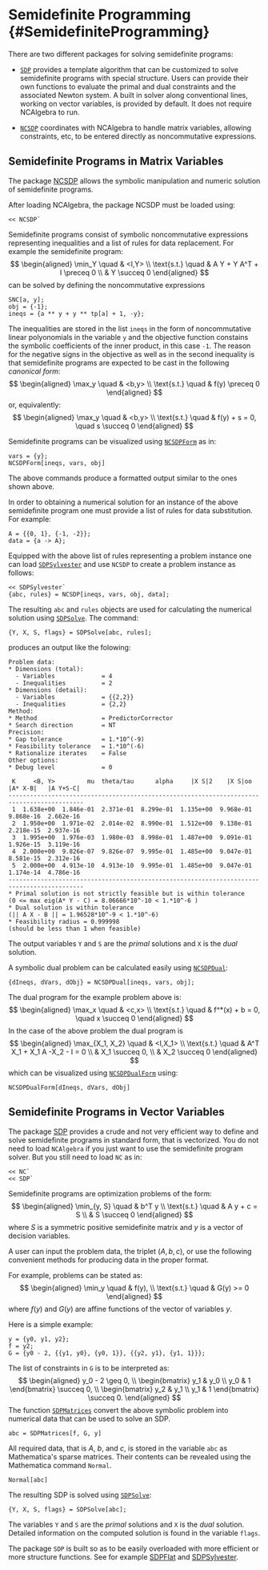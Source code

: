 # Semidefinite Programming {#SemidefiniteProgramming}

There are two different packages for solving semidefinite programs:

* [`SDP`](#PackageSDP) provides a template algorithm that can be
  customized to solve semidefinite programs with special
  structure. Users can provide their own functions to evaluate the
  primal and dual constraints and the associated Newton system. A
  built in solver along conventional lines, working on vector
  variables, is provided by default. It does not require NCAlgebra to
  run.

* [`NCSDP`](#PackageNCSDP) coordinates with NCAlgebra to handle matrix
  variables, allowing constraints, etc, to be entered directly as
  noncommutative expressions.

## Semidefinite Programs in Matrix Variables

The package [NCSDP](#PackageNCSDP) allows the symbolic manipulation
and numeric solution of semidefinite programs.

After loading NCAlgebra, the package NCSDP must be loaded using:

    << NCSDP`

Semidefinite programs consist of symbolic noncommutative expressions
representing inequalities and a list of rules for data
replacement. For example the semidefinite program:
$$
\begin{aligned}
\min_Y \quad & <I,Y> \\
\text{s.t.} \quad & A Y + Y A^T + I \preceq 0 \\
            & Y \succeq 0
\end{aligned}
$$
can be solved by defining the noncommutative expressions

    SNC[a, y];
    obj = {-1};
    ineqs = {a ** y + y ** tp[a] + 1, -y};

The inequalities are stored in the list `ineqs` in the form of
noncommutative linear polyonomials in the variable `y` and the
objective function constains the symbolic coefficients of the inner
product, in this case `-1`. The reason for the negative signs in the
objective as well as in the second inequality is that semidefinite
programs are expected to be cast in the following *canonical form*: 
$$
\begin{aligned} 
  \max_y \quad & <b,y> \\ 
  \text{s.t.} \quad & f(y) \preceq 0 
\end{aligned}
$$
or, equivalently:
$$
\begin{aligned} 
  \max_y \quad & <b,y> \\ 
  \text{s.t.} \quad & f(y) + s = 0, \quad s \succeq 0
\end{aligned}
$$

Semidefinite programs can be visualized using
[`NCSDPForm`](#NCSDPForm) as in:

    vars = {y};
    NCSDPForm[ineqs, vars, obj]

The above commands produce a formatted output similar to the ones
shown above.

In order to obtaining a numerical solution for an instance of the
above semidefinite program one must provide a list of rules for data
substitution. For example:

    A = {{0, 1}, {-1, -2}};
    data = {a -> A};

Equipped with the above list of rules representing a problem instance
one can load [`SDPSylvester`](#SDPSylvester) and use `NCSDP` to create
a problem instance as follows:

    << SDPSylvester`
    {abc, rules} = NCSDP[ineqs, vars, obj, data];

The resulting `abc` and `rules` objects are used for calculating the
numerical solution using [`SDPSolve`](#SDPSolve). The command:

    {Y, X, S, flags} = SDPSolve[abc, rules];
	
produces an output like the folowing:

	Problem data:
	* Dimensions (total):
      - Variables             = 4
	  - Inequalities          = 2
	* Dimensions (detail):
	  - Variables             = {{2,2}}
	  - Inequalities          = {2,2}
	Method:
	* Method                  = PredictorCorrector
	* Search direction        = NT
	Precision:
	* Gap tolerance           = 1.*10^(-9)
	* Feasibility tolerance   = 1.*10^(-6)
	* Rationalize iterates    = False
	Other options:
	* Debug level             = 0
	
	 K     <B, Y>         mu  theta/tau      alpha     |X S|2    |X S|oo  |A* X-B|   |A Y+S-C|
	-------------------------------------------------------------------------------------------
	 1  1.638e+00  1.846e-01  2.371e-01  8.299e-01  1.135e+00  9.968e-01  9.868e-16  2.662e-16
	 2  1.950e+00  1.971e-02  2.014e-02  8.990e-01  1.512e+00  9.138e-01  2.218e-15  2.937e-16
	 3  1.995e+00  1.976e-03  1.980e-03  8.998e-01  1.487e+00  9.091e-01  1.926e-15  3.119e-16
	 4  2.000e+00  9.826e-07  9.826e-07  9.995e-01  1.485e+00  9.047e-01  8.581e-15  2.312e-16
	 5  2.000e+00  4.913e-10  4.913e-10  9.995e-01  1.485e+00  9.047e-01  1.174e-14  4.786e-16
	-------------------------------------------------------------------------------------------
	* Primal solution is not strictly feasible but is within tolerance
	(0 <= max eig(A* Y - C) = 8.06666*10^-10 < 1.*10^-6 )
	* Dual solution is within tolerance
	(|| A X - B || = 1.96528*10^-9 < 1.*10^-6)
	* Feasibility radius = 0.999998
	(should be less than 1 when feasible)
  
The output variables `Y` and `S` are the *primal* solutions and `X` is
the *dual* solution.

A symbolic dual problem can be calculated easily using
[`NCSDPDual`](#NCSDPDual):
	
    {dIneqs, dVars, dObj} = NCSDPDual[ineqs, vars, obj];

The dual program for the example problem above is:
$$
\begin{aligned} 
  \max_x \quad & <c,x> \\ 
  \text{s.t.} \quad & f^*(x) + b = 0, \quad x \succeq 0
\end{aligned}
$$
In the case of the above problem the dual program is
$$
\begin{aligned}
\max_{X_1, X_2} \quad & <I,X_1> \\
\text{s.t.} \quad & A^T X_1 + X_1 A -X_2 - I = 0 \\
            & X_1 \succeq 0, \\
	    & X_2 \succeq 0
\end{aligned}
$$
which can be visualized using [`NCSDPDualForm`](#NCSDPDualForm) using:

    NCSDPDualForm[dIneqs, dVars, dObj]

## Semidefinite Programs in Vector Variables

The package [SDP](#SDP) provides a crude and not very efficient way to
define and solve semidefinite programs in standard form, that is
vectorized. You do not need to load `NCAlgebra` if you just want to
use the semidefinite program solver. But you still need to load `NC`
as in:

    << NC`
    << SDP`

Semidefinite programs are optimization problems of the form:
$$
\begin{aligned}
  \min_{y, S} \quad & b^T y \\
  \text{s.t.} \quad & A y + c = S \\
                    & S \succeq 0
\end{aligned}
$$
where $S$ is a symmetric positive semidefinite matrix and $y$ is a
vector of decision variables.

A user can input the problem data, the triplet $(A, b, c)$, or use the
following convenient methods for producing data in the proper format. 

For example, problems can be stated as:
$$
\begin{aligned} 
  \min_y \quad & f(y), \\
  \text{s.t.} \quad & G(y) >= 0
\end{aligned}
$$
where $f(y)$ and $G(y)$ are affine functions of the vector
of variables $y$.

Here is a simple example:

    y = {y0, y1, y2};
    f = y2;
    G = {y0 - 2, {{y1, y0}, {y0, 1}}, {{y2, y1}, {y1, 1}}};

The list of constraints in `G` is to be interpreted as:
$$
\begin{aligned} 
  y_0 - 2 \geq 0, \\
  \begin{bmatrix} y_1 & y_0 \\ y_0 & 1 \end{bmatrix} \succeq 0, \\
  \begin{bmatrix} y_2 & y_1 \\ y_1 & 1 \end{bmatrix} \succeq 0.
\end{aligned}
$$
The function [`SDPMatrices`](#SDPMatrices) convert the above symbolic
problem into numerical data that can be used to solve an SDP.

    abc = SDPMatrices[f, G, y]

All required data, that is $A$, $b$, and $c$, is stored in the
variable `abc` as Mathematica's sparse matrices. Their contents can be
revealed using the Mathematica command `Normal`.

    Normal[abc]

The resulting SDP is solved using [`SDPSolve`](#SDPSolve):

    {Y, X, S, flags} = SDPSolve[abc];

The variables `Y` and `S` are the *primal* solutions and `X` is the
*dual* solution. Detailed information on the computed solution is
found in the variable `flags`.

The package `SDP` is built so as to be easily overloaded with more
efficient or more structure functions. See for example
[SDPFlat](#SDPFlat) and [SDPSylvester](#SDPSylvester).
